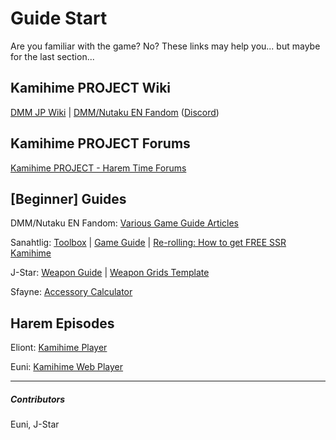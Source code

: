 # Guide Start


Are you familiar with the game? No? These links may help you... but maybe for the last section...

## Kamihime PROJECT Wiki


[DMM JP Wiki](https://goo.gl/xPVW9t) | [DMM/Nutaku EN Fandom](https://kamihime-project.fandom.com) ([Discord](https://discord.gg/jFzQsEs))

## Kamihime PROJECT Forums


[Kamihime PROJECT - Harem Time Forums](http://harem-battle.club/kamihime-project/)

## [Beginner] Guides


DMM/Nutaku EN Fandom: [Various Game Guide Articles](https://kamihime-project.fandom.com/wiki/Category:Mechanics)

Sanahtlig: [Toolbox](https://goo.gl/bP43qi) | [Game Guide](https://goo.gl/YMcg1h) | [Re-rolling: How to get FREE SSR Kamihime](https://goo.gl/eJffLx)

J-Star: [Weapon Guide](https://goo.gl/gGwvUX) | [Weapon Grids Template](https://goo.gl/dhrwgk)

Sfayne: [Accessory Calculator](https://docs.google.com/spreadsheets/d/1aTlsOgX0o7obAhpRK2GIABRMCE0A5UitAfWzze8fQjA/edit#gid=2129149280)

## Harem Episodes


Eliont: [Kamihime Player](https://goo.gl/XjWD93)

Euni: [Kamihime Web Player](https://pikan.party)


---

##### Contributors


Euni, J-Star
